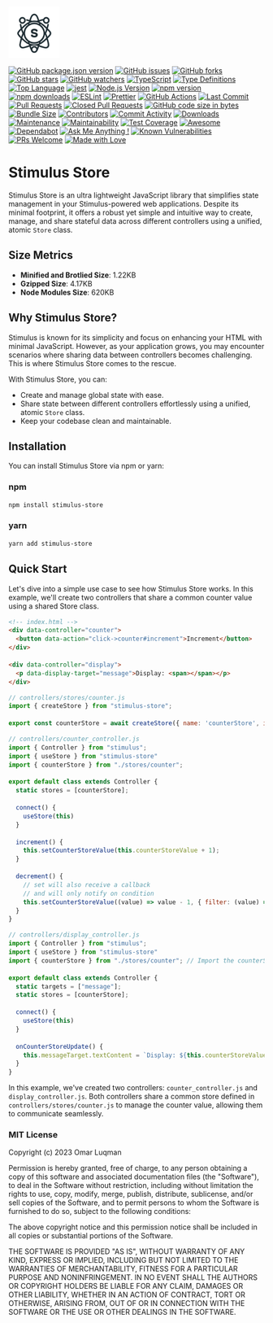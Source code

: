 <img src="./public/stimulus_store_logo.png" alt="Stimulus Store Logo" width="100"/> 

[![GitHub package.json version](https://img.shields.io/github/package-json/v/omarluq/stimulus-store)](https://github.com/omarluq/stimulus-store)
[![GitHub issues](https://img.shields.io/github/issues/omarluq/stimulus-store)](https://github.com/omarluq/stimulus-store/issues)
[![GitHub forks](https://img.shields.io/github/forks/omarluq/stimulus-store)](https://github.com/omarluq/stimulus-store/network)
[![GitHub stars](https://img.shields.io/github/stars/omarluq/stimulus-store)](https://github.com/omarluq/stimulus-store/stargazers)
[![GitHub watchers](https://img.shields.io/github/watchers/omarluq/stimulus-store)](https://github.com/omarluq/stimulus-store/watchers)
[![TypeScript](https://img.shields.io/badge/-TypeScript-007ACC?style=flat&logo=typescript)](https://github.com/omarluq/stimulus-store)
[![Type Definitions](https://img.shields.io/npm/types/stimulus-store)](https://www.npmjs.com/package/stimulus-store)
[![Top Language](https://img.shields.io/github/languages/top/omarluq/stimulus-store)](https://github.com/omarluq/stimulus-store)
[![jest](https://jestjs.io/img/jest-badge.svg)](https://github.com/facebook/jest)
[![Node.js Version](https://img.shields.io/node/v/stimulus-store)](https://nodejs.org/en/download/)
[![npm version](https://badge.fury.io/js/stimulus-store.svg)](https://badge.fury.io/js/stimulus-store)
[![npm downloads](https://img.shields.io/npm/dm/stimulus-store.svg)](https://www.npmjs.com/package/stimulus-store)
[![ESLint](https://img.shields.io/badge/-ESLint-4B32C3?style=flat&logo=eslint)](https://github.com/omarluq/stimulus-store)
[![Prettier](https://img.shields.io/badge/code_style-prettier-ff69b4.svg?style=flat-square)](https://github.com/prettier/prettier)
[![GitHub Actions](https://github.com/omarluq/stimulus-store/actions/workflows/test.yml/badge.svg)](https://github.com/omarluq/stimulus-store/actions)
[![Last Commit](https://img.shields.io/github/last-commit/omarluq/stimulus-store)](https://github.com/omarluq/stimulus-store/commits/main)
[![Pull Requests](https://img.shields.io/github/issues-pr/omarluq/stimulus-store)](https://github.com/omarluq/stimulus-store/pulls)
[![Closed Pull Requests](https://img.shields.io/github/issues-pr-closed-raw/omarluq/stimulus-store)](https://github.com/omarluq/stimulus-store/pulls?q=is%3Apr+is%3Aclosed)
[![GitHub code size in bytes](https://img.shields.io/github/languages/code-size/omarluq/stimulus-store)](https://github.com/omarluq/stimulus-store)
[![Bundle Size](https://img.shields.io/bundlephobia/minzip/stimulus-store)](https://bundlephobia.com/result?p=stimulus-store)
[![Contributors](https://img.shields.io/github/contributors/omarluq/stimulus-store)](https://github.com/omarluq/stimulus-store/graphs/contributors)
[![Commit Activity](https://img.shields.io/github/commit-activity/m/omarluq/stimulus-store)](https://github.com/omarluq/stimulus-store/commits/main)
[![Downloads](https://img.shields.io/github/downloads/omarluq/stimulus-store/total)](https://github.com/omarluq/stimulus-store/releases)
[![Maintenance](https://img.shields.io/badge/Maintained%3F-yes-green.svg)](https://github.com/omarluq/stimulus-store/graphs/commit-activity)
[![Maintainability](https://api.codeclimate.com/v1/badges/a99a88d28ad37a79dbf6/maintainability)](https://codeclimate.com/github/omarluq/stimulus-store/maintainability)
[![Test Coverage](https://api.codeclimate.com/v1/badges/a99a88d28ad37a79dbf6/test_coverage)](https://codeclimate.com/github/omarluq/stimulus-store/test_coverage)
[![Awesome](https://awesome.re/badge.svg)](https://awesome.re)
[![Dependabot](https://badgen.net/github/dependabot/omarluq/stimulus-store)](https://github.com/omarluq/stimulus-store/pulls?q=is%3Apr+author%3Aapp%2Fdependabot-preview)
[![Ask Me Anything !](https://img.shields.io/badge/Ask%20me-anything-1abc9c.svg)](https://github.com/omarluq/ama)
[![Known Vulnerabilities](https://snyk.io/test/github/omarluq/stimulus-store/badge.svg)](https://snyk.io/test/github/omarluq/stimulus-store)
[![PRs Welcome](https://img.shields.io/badge/PRs-welcome-brightgreen.svg)](http://makeapullrequest.com)
[![Made with Love](https://img.shields.io/badge/Made%20with-Love-ff69b4.svg)](https://github.com/omarluq/stimulus-store)


# Stimulus Store

Stimulus Store is an ultra lightweight JavaScript library that simplifies state management in your Stimulus-powered web applications. Despite its minimal footprint, it offers a robust yet simple and intuitive way to create, manage, and share stateful data across different controllers using a unified, atomic `Store` class.

## Size Metrics

- **Minified and Brotlied Size**: 1.22KB
- **Gzipped Size**: 4.17KB
- **Node Modules Size**: 620KB

## Why Stimulus Store?

Stimulus is known for its simplicity and focus on enhancing your HTML with minimal JavaScript. However, as your application grows, you may encounter scenarios where sharing data between controllers becomes challenging. This is where Stimulus Store comes to the rescue.

With Stimulus Store, you can:

- Create and manage global state with ease.
- Share state between different controllers effortlessly using a unified, atomic `Store` class.
- Keep your codebase clean and maintainable.

## Installation

You can install Stimulus Store via npm or yarn:

### npm

```bash
npm install stimulus-store
```
### yarn

```bash
yarn add stimulus-store
```

## Quick Start

Let's dive into a simple use case to see how Stimulus Store works. In this example, we'll create two controllers that share a common counter value using a shared Store class.


```html
<!-- index.html -->
<div data-controller="counter">
  <button data-action="click->counter#increment">Increment</button>
</div>

<div data-controller="display">
  <p data-display-target="message">Display: <span></span></p>
</div>
```

```js
// controllers/stores/counter.js
import { createStore } from "stimulus-store";

export const counterStore = await createStore({ name: 'counterStore', initialValue: 0, type: Number });
```

```js
// controllers/counter_controller.js
import { Controller } from "stimulus";
import { useStore } from "stimulus-store"
import { counterStore } from "./stores/counter";

export default class extends Controller {
  static stores = [counterStore];

  connect() {
    useStore(this)
  }

  increment() {
    this.setCounterStoreValue(this.counterStoreValue + 1);
  }

  decrement() {
    // set will also receive a callback
    // and will only notify on condition
    this.setCounterStoreValue((value) => value - 1, { filter: (value) => value == 0 })
  }
}
```

```js
// controllers/display_controller.js
import { Controller } from "stimulus";
import { useStore } from "stimulus-store"
import { counterStore } from "./stores/counter"; // Import the counterStore

export default class extends Controller {
  static targets = ["message"];
  static stores = [counterStore];

  connect() {
    useStore(this)
  }

  onCounterStoreUpdate() {
    this.messageTarget.textContent = `Display: ${this.counterStoreValue}`;
  }
}
```

In this example, we've created two controllers: `counter_controller.js` and `display_controller.js`. Both controllers share a common store defined in `controllers/stores/counter.js` to manage the counter value, allowing them to communicate seamlessly.

### MIT License

Copyright (c) 2023 Omar Luqman

Permission is hereby granted, free of charge, to any person obtaining a copy
of this software and associated documentation files (the "Software"), to deal
in the Software without restriction, including without limitation the rights
to use, copy, modify, merge, publish, distribute, sublicense, and/or sell
copies of the Software, and to permit persons to whom the Software is
furnished to do so, subject to the following conditions:

The above copyright notice and this permission notice shall be included in all
copies or substantial portions of the Software.

THE SOFTWARE IS PROVIDED "AS IS", WITHOUT WARRANTY OF ANY KIND, EXPRESS OR
IMPLIED, INCLUDING BUT NOT LIMITED TO THE WARRANTIES OF MERCHANTABILITY,
FITNESS FOR A PARTICULAR PURPOSE AND NONINFRINGEMENT. IN NO EVENT SHALL THE
AUTHORS OR COPYRIGHT HOLDERS BE LIABLE FOR ANY CLAIM, DAMAGES OR OTHER
LIABILITY, WHETHER IN AN ACTION OF CONTRACT, TORT OR OTHERWISE, ARISING FROM,
OUT OF OR IN CONNECTION WITH THE SOFTWARE OR THE USE OR OTHER DEALINGS IN THE
SOFTWARE.
